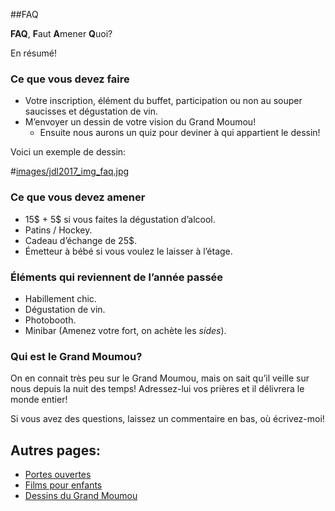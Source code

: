 ##FAQ

**FAQ**, **F**aut **A**mener **Q**uoi?

En résumé!

### Ce que vous devez faire

- Votre inscription, élément du buffet, participation ou non au souper saucisses et dégustation de vin.
- M’envoyer un dessin de votre vision du Grand Moumou!
  - Ensuite nous aurons un quiz pour deviner à qui appartient le dessin!

Voici un exemple de dessin:

#[images/jdl2017_img_faq.jpg](images/jdl2017_img_faq.jpg)

### Ce que vous devez amener

- 15$ + 5$ si vous faites la dégustation d’alcool.
- Patins / Hockey.
- Cadeau d’échange de 25$.
- Émetteur à bébé si vous voulez le laisser à l’étage.

### Éléments qui reviennent de l’année passée
- Habillement chic.
- Dégustation de vin.
- Photobooth.
- Minibar (Amenez votre fort, on achète les *sides*).

### Qui est le Grand Moumou?

On en connait très peu sur le Grand Moumou, mais on sait qu’il veille sur nous depuis la nuit des temps! Adressez-lui vos prières et il délivrera le monde entier!

Si vous avez des questions, laissez un commentaire en bas, où écrivez-moi!

## Autres pages:
- [Portes ouvertes](jdl2017_sw_po.md])
- [Films pour enfants](jdl2017_sw_films.md])
- [Dessins du Grand Moumou](jdl2017_sw_moumou.md])
